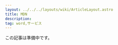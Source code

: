 ```yaml
---
layout: ../../../layouts/wiki/ArticleLayout.astro
title: MDN
description:
tag: word,サービス
---
```


この記事は準備中です。